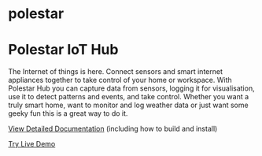 # polestar
Polestar IoT Hub
================

The Internet of things is here. Connect sensors and smart internet appliances together to take control of your home or workspace. With Polestar Hub you can capture data from sensors, logging it for visualisation, use it to detect patterns and events, and take control. Whether you want a truly smart home, want to monitor and log weather data or just want some geeky fun this is a great way to do it.

[View Detailed Documentation](https://polestar.io/polestar/help) (including how to build and install)

[Try Live Demo](https://polestar.io/polestar/login?username=guest&password=password&url=/polestar/)

